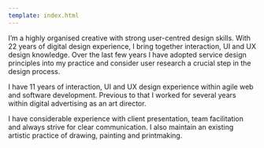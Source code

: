 ```yaml
---
template: index.html
---
```

I’m a highly organised creative with strong user-centred design skills. With 22 years of digital design experience, I bring together interaction, UI and UX design knowledge. Over the last few years I have adopted service design principles into my practice and consider user research a crucial step in the design process.

I have 11 years of interaction, UI and UX design experience within agile web and software development. Previous to that I worked for several years within digital advertising as an art director. 

I have considerable experience with client presentation, team facilitation and always strive for clear communication. I also maintain an existing artistic practice of drawing, painting and printmaking.
